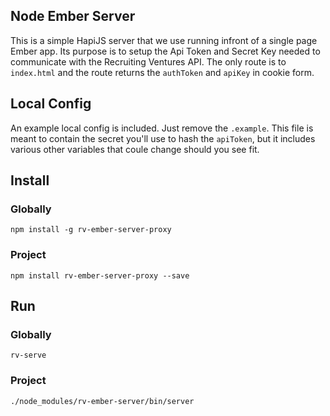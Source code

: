 ## Node Ember Server
This is a simple HapiJS server that we use running infront of a single page Ember app. Its purpose is to setup the Api Token and Secret Key needed to communicate with the Recruiting Ventures API. The only route is to `index.html` and the route returns the `authToken` and `apiKey` in cookie form.

## Local Config
An example local config is included. Just remove the `.example`. This file is meant to contain the secret you'll use to hash the `apiToken`, but it includes various other variables that coule change should you see fit.

## Install
### Globally
`npm install -g rv-ember-server-proxy`
### Project
`npm install rv-ember-server-proxy --save`

## Run
### Globally
`rv-serve`
### Project
`./node_modules/rv-ember-server/bin/server`

